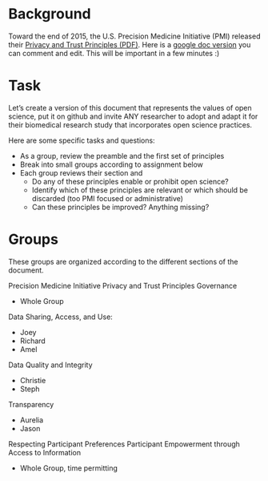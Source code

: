 # Background
Toward the end of 2015, the U.S. Precision Medicine Initiative (PMI) released their [Privacy and Trust Principles (PDF)](https://www.whitehouse.gov/sites/default/files/microsites/finalpmiprivacyandtrustprinciples.pdf). Here is a [google doc version](https://docs.google.com/document/d/1cJP5YkrHUqrXPczkgmmWk9pN1jT_ZwMP-h8VLGtLzXU/edit?usp=sharing) you can comment and edit. This will be important in a few minutes :)

# Task
Let’s create a version of this document that represents the values of open science, put it on github and invite ANY researcher to adopt and adapt it for their biomedical research study that incorporates open science practices.

Here are some specific tasks and questions:
+ As a group, review the preamble and the first set of principles
+ Break into small groups according to assignment below
+ Each group reviews their section and
  + Do any of these principles enable or prohibit open science?
  + Identify which of these principles are relevant or which should be discarded (too PMI focused or administrative)
  + Can these principles be improved? Anything missing?

# Groups
These groups are organized according to the different sections of the document.

Precision Medicine Initiative Privacy and Trust Principles Governance 
+ Whole Group

Data Sharing, Access, and Use: 
+ Joey
+ Richard
+ Amel

Data Quality and Integrity
+ Christie
+ Steph

Transparency
+ Aurelia
+ Jason

Respecting Participant Preferences 
Participant Empowerment through Access to Information 
+ Whole Group, time permitting

